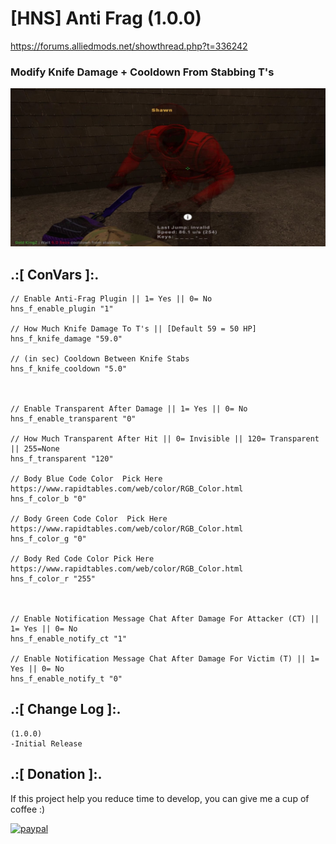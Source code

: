 # [HNS] Anti Frag (1.0.0)
https://forums.alliedmods.net/showthread.php?t=336242

### Modify Knife Damage + Cooldown From Stabbing T's

![alt text](https://github.com/oqyh/HNS-Anti-Frag/blob/main/img/Screenshot.PNG.jpg?raw=true)


## .:[ ConVars ]:.
 ```
// Enable Anti-Frag Plugin || 1= Yes || 0= No
hns_f_enable_plugin "1"

// How Much Knife Damage To T's || [Default 59 = 50 HP] 
hns_f_knife_damage "59.0"

// (in sec) Cooldown Between Knife Stabs
hns_f_knife_cooldown "5.0"



// Enable Transparent After Damage || 1= Yes || 0= No
hns_f_enable_transparent "0"

// How Much Transparent After Hit || 0= Invisible || 120= Transparent || 255=None
hns_f_transparent "120"

// Body Blue Code Color  Pick Here https://www.rapidtables.com/web/color/RGB_Color.html
hns_f_color_b "0"

// Body Green Code Color  Pick Here https://www.rapidtables.com/web/color/RGB_Color.html
hns_f_color_g "0"

// Body Red Code Color Pick Here https://www.rapidtables.com/web/color/RGB_Color.html
hns_f_color_r "255"



// Enable Notification Message Chat After Damage For Attacker (CT) || 1= Yes || 0= No
hns_f_enable_notify_ct "1"

// Enable Notification Message Chat After Damage For Victim (T) || 1= Yes || 0= No
hns_f_enable_notify_t "0"
```


## .:[ Change Log ]:.
```
(1.0.0)
-Initial Release
```

## .:[ Donation ]:.

If this project help you reduce time to develop, you can give me a cup of coffee :)

[![paypal](https://www.paypalobjects.com/en_US/i/btn/btn_donateCC_LG.gif)](https://paypal.me/oQYh)
